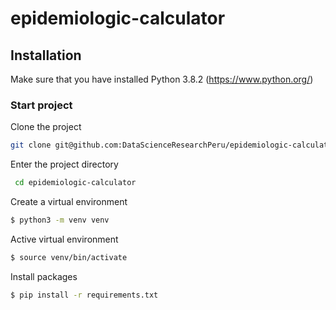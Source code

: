 # epidemiologic-calculator

## Installation

Make sure that you have installed Python 3.8.2 (https://www.python.org/)


### Start project

Clone the project
    
```sh
git clone git@github.com:DataScienceResearchPeru/epidemiologic-calculator.git
```

Enter the project directory

```sh
 cd epidemiologic-calculator
```

Create a virtual environment

```sh
$ python3 -m venv venv
```

Active virtual environment

```sh
$ source venv/bin/activate
```

Install packages

```sh
$ pip install -r requirements.txt